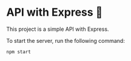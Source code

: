 # API with Express 🚀
This project is a simple API with Express. 

To start the server, run the following command:

```
npm start
```